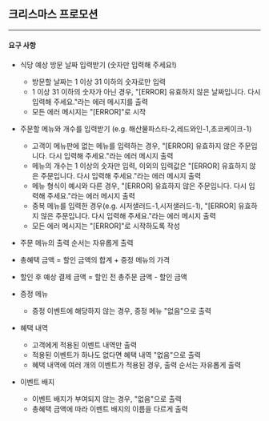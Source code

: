## 크리스마스 프로모션
***

#### 요구 사항

- 식당 예상 방문 날짜 입력받기 (숫자만 입력해 주세요!)
  - 방문할 날짜는 1 이상 31 이하의 숫자로만 입력
  - 1 이상 31 이하의 숫자가 아닌 경우, "[ERROR] 유효하지 않은 날짜입니다. 다시 입력해 주세요."라는 에러 메시지를 출력
  - 모든 에러 메시지는 "[ERROR]"로 시작

- 주문할 메뉴와 개수를 입력받기 (e.g. 해산물파스타-2,레드와인-1,초코케이크-1)

    - 고객이 메뉴판에 없는 메뉴를 입력하는 경우, "[ERROR] 유효하지 않은 주문입니다. 다시 입력해 주세요."라는 에러 메시지 출력
    - 메뉴의 개수는 1 이상의 숫자만 입력, 이외의 입력값은 "[ERROR] 유효하지 않은 주문입니다. 다시 입력해 주세요."라는 에러 메시지 출력
    - 메뉴 형식이 예시와 다른 경우, "[ERROR] 유효하지 않은 주문입니다. 다시 입력해 주세요."라는 에러 메시지 출력
    - 중복 메뉴를 입력한 경우(e.g. 시저샐러드-1,시저샐러드-1), "[ERROR] 유효하지 않은 주문입니다. 다시 입력해 주세요."라는 에러 메시지 출력
    - 모든 에러 메시지는 "[ERROR]"로 시작하도록 작성

- 주문 메뉴의 출력 순서는 자유롭게 출력
- 총혜택 금액 = 할인 금액의 합계 + 증정 메뉴의 가격
- 할인 후 예상 결제 금액 = 할인 전 총주문 금액 - 할인 금액
- 증정 메뉴
    - 증정 이벤트에 해당하지 않는 경우, 증정 메뉴 "없음"으로 출력

- 혜택 내역
    - 고객에게 적용된 이벤트 내역만 출력
    - 적용된 이벤트가 하나도 없다면 혜택 내역 "없음"으로 출력
    - 혜택 내역에 여러 개의 이벤트가 적용된 경우, 출력 순서는 자유롭게 출력

- 이벤트 배지
    - 이벤트 배지가 부여되지 않는 경우, "없음"으로 출력
    - 총혜택 금액에 따라 이벤트 배지의 이름을 다르게 출력
